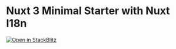 # Nuxt 3 Minimal Starter with Nuxt I18n

[![Open in StackBlitz](https://developer.stackblitz.com/img/open_in_stackblitz.svg)](https://github.com/userquin/nuxt-i18n-stackblitz-starter)
